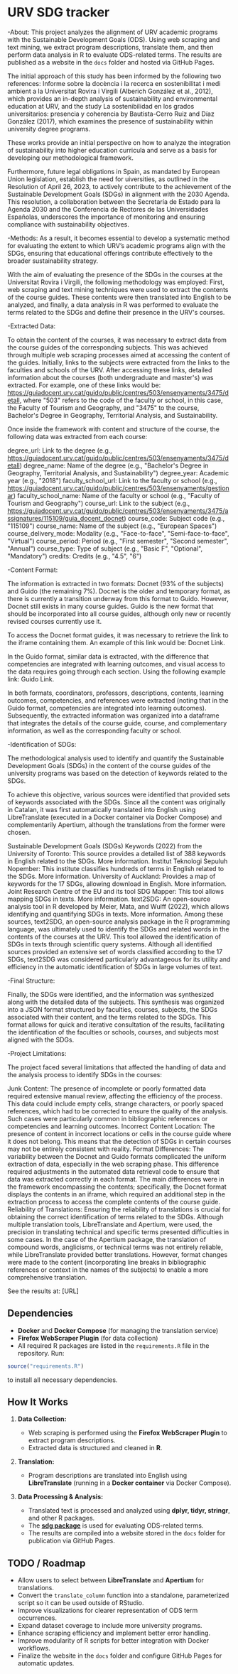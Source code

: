 # URV SDG tracker
-About:
This project analyzes the alignment of URV academic programs with the Sustainable Development Goals (ODS). 
Using web scraping and text mining, we extract program descriptions, translate them, and then perform data analysis in R to evaluate ODS-related terms. 
The results are published as a website in the `docs` folder and hosted via GitHub Pages. 

The initial approach of this study has been informed by the following two references: 
Informe sobre la docència i la recerca en sostenibilitat i medi ambient a la Universitat Rovira i Virgili (Alberich González et al., 2012), which provides an in-depth analysis of sustainability and environmental education at URV, and the study La sostenibilidad en los grados universitarios: presencia y coherencia by Bautista-Cerro Ruiz and Díaz González (2017), which examines the presence of sustainability within university degree programs.

These works provide an initial perspective on how to analyze the integration of sustainability
into higher education curricula and serve as a basis for developing our methodological framework.

Furthermore, future legal obligations in Spain, as mandated by European Union legislation, 
establish the need for uiversities, as outlined in the Resolution of April 26, 2023,
to actively contribute to the achievement of the Sustainable Development Goals (SDGs) in alignment with the 2030 Agenda. 
This resolution, a collaboration between the Secretaría de Estado para la Agenda 2030 and the Conferencia de Rectores de las Universidades Españolas, 
underscores the importance of monitoring and ensuring compliance with sustainability objectives.

-Methods:
As a result, it becomes essential to develop a systematic method for evaluating the extent to which URV’s academic programs align with the SDGs, 
ensuring that educational offerings contribute effectively to the broader sustainability strategy.

With the aim of evaluating the presence of the SDGs in the courses at the Universitat Rovira i Virgili, the following methodology was employed: First, web scraping and text mining techniques were used to extract the contents of the course guides. These contents were then translated into English to be analyzed, and finally, a data analysis in R was performed to evaluate the terms related to the SDGs and define their presence in the URV's courses.

-Extracted Data:

To obtain the content of the courses, it was necessary to extract data from the course guides of the corresponding subjects. This was achieved through multiple web scraping processes aimed at accessing the content of the guides. Initially, links to the subjects were extracted from the links to the faculties and schools of the URV. After accessing these links, detailed information about the courses (both undergraduate and master's) was extracted. For example, one of these links would be: https://guiadocent.urv.cat/guido/public/centres/503/ensenyaments/3475/detall, where "503" refers to the code of the faculty or school, in this case, the Faculty of Tourism and Geography, and "3475" to the course, Bachelor's Degree in Geography, Territorial Analysis, and Sustainability.

Once inside the framework with content and structure of the course, the following data was extracted from each course:

degree_url: Link to the degree (e.g., https://guiadocent.urv.cat/guido/public/centres/503/ensenyaments/3475/detall)
degree_name: Name of the degree (e.g., "Bachelor's Degree in Geography, Territorial Analysis, and Sustainability")
degree_year: Academic year (e.g., "2018")
faculty_school_url: Link to the faculty or school (e.g., https://guiadocent.urv.cat/guido/public/centres/503/ensenyaments/gestionar)
faculty_school_name: Name of the faculty or school (e.g., "Faculty of Tourism and Geography")
course_url: Link to the subject (e.g., https://guiadocent.urv.cat/guido/public/centres/503/ensenyaments/3475/assignatures/115109/guia_docent_docnet)
course_code: Subject code (e.g., "115109")
course_name: Name of the subject (e.g., "European Spaces")
course_delivery_mode: Modality (e.g., "Face-to-face", "Semi-face-to-face", "Virtual")
course_period: Period (e.g., "First semester", "Second semester", "Annual")
course_type: Type of subject (e.g., "Basic F", "Optional", "Mandatory")
credits: Credits (e.g., "4.5", "6")

-Content Format:

The information is extracted in two formats: Docnet (93% of the subjects) and Guido (the remaining 7%). Docnet is the older and temporary format, as there is currently a transition underway from this format to Guido. However, Docnet still exists in many course guides. Guido is the new format that should be incorporated into all course guides, although only new or recently revised courses currently use it.

To access the Docnet format guides, it was necessary to retrieve the link to the iframe containing them. An example of this link would be: Docnet Link.

In the Guido format, similar data is extracted, with the difference that competencies are integrated with learning outcomes, and visual access to the data requires going through each section. Using the following example link: Guido Link.

In both formats, coordinators, professors, descriptions, contents, learning outcomes, competencies, and references were extracted (noting that in the Guido format, competencies are integrated into learning outcomes). Subsequently, the extracted information was organized into a dataframe that integrates the details of the course guide, course, and complementary information, as well as the corresponding faculty or school.


-Identification of SDGs:

The methodological analysis used to identify and quantify the Sustainable Development Goals (SDGs) in the content of the course guides of the university programs was based on the detection of keywords related to the SDGs.

To achieve this objective, various sources were identified that provided sets of keywords associated with the SDGs. Since all the content was originally in Catalan, it was first automatically translated into English using LibreTranslate (executed in a Docker container via Docker Compose) and complementarily Apertium, although the translations from the former were chosen.

Sustainable Development Goals (SDGs) Keywords (2022) from the University of Toronto: This source provides a detailed list of 388 keywords in English related to the SDGs. More information.
Institut Teknologi Sepuluh Nopember: This institute classifies hundreds of terms in English related to the SDGs. More information.
University of Auckland: Provides a map of keywords for the 17 SDGs, allowing download in English. More information.
Joint Research Centre of the EU and its tool SDG Mapper: This tool allows mapping SDGs in texts. More information.
text2SDG: An open-source analysis tool in R developed by Meier, Mata, and Wulff (2022), which allows identifying and quantifying SDGs in texts. More information.
Among these sources, text2SDG, an open-source analysis package in the R programming language, was ultimately used to identify the SDGs and related words in the contents of the courses at the URV. This tool allowed the identification of SDGs in texts through scientific query systems. Although all identified sources provided an extensive set of words classified according to the 17 SDGs, text2SDG was considered particularly advantageous for its utility and efficiency in the automatic identification of SDGs in large volumes of text.

-Final Structure:

Finally, the SDGs were identified, and the information was synthesized along with the detailed data of the subjects. This synthesis was organized into a JSON format structured by faculties, courses, subjects, the SDGs associated with their content, and the terms related to the SDGs. This format allows for quick and iterative consultation of the results, facilitating the identification of the faculties or schools, courses, and subjects most aligned with the SDGs.

-Project Limitations:

The project faced several limitations that affected the handling of data and the analysis process to identify SDGs in the courses:

Junk Content: The presence of incomplete or poorly formatted data required extensive manual review, affecting the efficiency of the process. This data could include empty cells, strange characters, or poorly spaced references, which had to be corrected to ensure the quality of the analysis. Such cases were particularly common in bibliographic references or competencies and learning outcomes.
Incorrect Content Location: The presence of content in incorrect locations or cells in the course guide where it does not belong. This means that the detection of SDGs in certain courses may not be entirely consistent with reality.
Format Differences: The variability between the Docnet and Guido formats complicated the uniform extraction of data, especially in the web scraping phase. This difference required adjustments in the automated data retrieval code to ensure that data was extracted correctly in each format. The main differences were in the framework encompassing the contents; specifically, the Docnet format displays the contents in an iframe, which required an additional step in the extraction process to access the complete contents of the course guide.
Reliability of Translations: Ensuring the reliability of translations is crucial for obtaining the correct identification of terms related to the SDGs. Although multiple translation tools, LibreTranslate and Apertium, were used, the precision in translating technical and specific terms presented difficulties in some cases. In the case of the Apertium package, the translation of compound words, anglicisms, or technical terms was not entirely reliable, while LibreTranslate provided better translations. However, format changes were made to the content (incorporating line breaks in bibliographic references or context in the names of the subjects) to enable a more comprehensive translation.

See the results at: [URL]

## Dependencies
- **Docker** and **Docker Compose** (for managing the translation service)
- **Firefox WebScraper Plugin** (for data collection)
- All required R packages are listed in the `requirements.R` file in the repository. Run:
```r
source("requirements.R")
```
to install all necessary dependencies.

## How It Works
1. **Data Collection:**
   - Web scraping is performed using the **Firefox WebScraper Plugin** to extract program descriptions.
   - Extracted data is structured and cleaned in **R**.

2. **Translation:**
   - Program descriptions are translated into English using **LibreTranslate** (running in a **Docker container** via Docker Compose).

3. **Data Processing & Analysis:**
   - Translated text is processed and analyzed using **dplyr, tidyr, stringr**, and other R packages.
   - The **[sdg package](https://cran.r-project.org/web/packages/sdg/index.html)** is used for evaluating ODS-related terms.
   - The results are compiled into a website stored in the `docs` folder for publication via GitHub Pages.

## TODO / Roadmap
- Allow users to select between **LibreTranslate** and **Apertium** for translations.
- Convert the `translate_column` function into a standalone, parameterized script so it can be used outside of RStudio.
- Improve visualizations for clearer representation of ODS term occurrences.
- Expand dataset coverage to include more university programs.
- Enhance scraping efficiency and implement better error handling.
- Improve modularity of R scripts for better integration with Docker workflows.
- Finalize the website in the `docs` folder and configure GitHub Pages for automatic updates.


